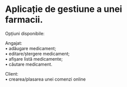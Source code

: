 # Aplicație de gestiune a unei farmacii.   

Opțiuni disponibile:  

Angajat:  
•	adăugare medicament;  
•	editare/ștergere medicament;  
•	afișare listă medicamente;  
•	căutare medicament.

Client:  
•	crearea/plasarea unei comenzi online  


